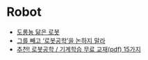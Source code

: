 Robot
=====
* [도롱뇽 닮은 로봇](http://techholic.co.kr/archives/30293)
* [그를 빼고 ‘로봇공학’을 논하지 말라](http://www.bloter.net/archives/224824)
* [추천! 로봇공학 / 기계학습 무료 교재(pdf) 15가지](http://t-robotics.blogspot.in/2015/01/pdf-15.html#.VUAQ3hc8Dy0)